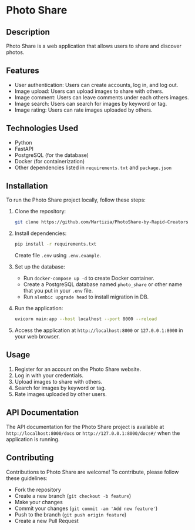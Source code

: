 # Photo Share

## Description

Photo Share is a web application that allows users to share and discover photos.

## Features

- User authentication: Users can create accounts, log in, and log out.
- Image upload: Users can upload images to share with others.
- Image comment: Users can leave comments under each others images.
- Image search: Users can search for images by keyword or tag.
- Image rating: Users can rate images uploaded by others.


## Technologies Used

- Python
- FastAPI
- PostgreSQL (for the database)
- Docker (for containerization)
- Other dependencies listed in `requirements.txt` and `package.json`

## Installation

To run the Photo Share project locally, follow these steps:

1. Clone the repository:
   ```sh
   git clone https://github.com/Martizia/PhotoShare-by-Rapid-Creators
   ```

2. Install dependencies:
   ```sh
   pip install -r requirements.txt
   ```
   Create file `.env` using `.env.example`.


3. Set up the database:
   - Run `docker-compose up -d` to create Docker container.
   - Create a PostgreSQL database named `photo_share` or other name that you put in your `.env` file.
   - Run `alembic upgrade head` to install migration in DB.
   

4. Run the application:
   ```sh
   uvicorn main:app --host localhost --port 8000 --reload
   ```

5. Access the application at `http://localhost:8000` or `127.0.0.1:8000` in your web browser.

## Usage

1. Register for an account on the Photo Share website.
2. Log in with your credentials.
3. Upload images to share with others.
4. Search for images by keyword or tag.
5. Rate images uploaded by other users.

## API Documentation

The API documentation for the Photo Share project is available at `http://localhost:8000/docs` or `http://127.0.0.1:8000/docs#/` when the application is running.

## Contributing

Contributions to Photo Share are welcome! To contribute, please follow these guidelines:
- Fork the repository
- Create a new branch (`git checkout -b feature`)
- Make your changes
- Commit your changes (`git commit -am 'Add new feature'`)
- Push to the branch (`git push origin feature`)
- Create a new Pull Request
